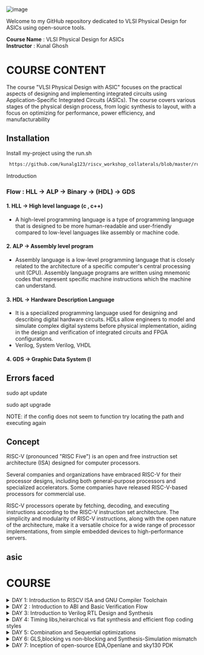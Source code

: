 ![image](https://github.com/VardhanSuroshi/pes_asic_class/assets/132068498/33403244-c9dd-4aef-a022-da52e2eef51c)

Welcome to my GitHub repository dedicated to VLSI Physical Design for ASICs using open-source tools.

**Course Name** : VLSI Physical Design for ASICs  
**Instructor** : Kunal Ghosh 


# COURSE CONTENT



The course "VLSI Physical Design with ASIC" focuses on the practical aspects of designing and implementing integrated circuits using Application-Specific Integrated Circuits (ASICs). The course covers various stages of the physical design process, from logic synthesis to layout, with a focus on optimizing for performance, power efficiency, and manufacturability


## Installation

Install my-project using the run.sh 


```bash
 https://github.com/kunalg123/riscv_workshop_collaterals/blob/master/run.sh#L13
```

 Introduction
### Flow : HLL -> ALP -> Binary -> (HDL) -> GDS
#### 1. HLL -> High level language (c , c++) 
- A high-level programming language is a type of programming language that is designed to be more human-readable and user-friendly compared to low-level languages like assembly or machine code.

#### 2. ALP -> Assembly level program
- Assembly language is a low-level programming language that is closely related to the architecture of a specific computer's central processing unit (CPU). Assembly language programs are written using mnemonic codes that represent specific machine instructions which the machine can understand.

#### 3. HDL -> Hardware Description Language
- It is a specialized programming language used for designing and describing digital hardware circuits. HDLs allow engineers to model and simulate complex digital systems before physical implementation, aiding in the design and verification of integrated circuits and FPGA configurations.
- Verilog, System Verilog, VHDL

#### 4. GDS -> Graphic Data System (l

## Errors faced
sudo apt update

sudo apt upgrade

NOTE: if the config does not seem to function try locating the path and executing again

## Concept  
RISC-V (pronounced "RISC Five") is an open and free instruction set architecture (ISA) designed for computer processors.

Several companies and organizations have embraced RISC-V for their processor designs, including both general-purpose processors and specialized accelerators. Some companies have released RISC-V-based processors for commercial use.

RISC-V processors operate by fetching, decoding, and executing instructions according to the RISC-V instruction set architecture. The simplicity and modularity of RISC-V instructions, along with the open nature of the architecture, make it a versatile choice for a wide range of processor implementations, from simple embedded devices to high-performance servers.

## asic

# COURSE 
<details>
<summary>DAY 1: Introduction to RISCV ISA and GNU Compiler Toolchain</summary>
<br>

## Introduction to Risc-v Basic Keywords
- **Instruction Set Architecture(ISA)**
  - An Instruction Set Architecture (ISA) refers to the set of instructions that a computer's central processing unit (CPU) can understand and execute. It defines the interface between software and hardware, specifying the operations that a CPU can perform, the data types it can manipulate, and the memory addressing modes it supports.

- **Risc-V ISA**
  - Risc-V ISA is an open-source ISA that has simpler and fixed length instructions that allows us to create custom processors for specific needs without being tied to proprietary architectures
 
- **Tools Used for the flow**
  - As we are aware of the flow, we will be using Risc-v ISA ALP and the RTL used will be picorv32a (We will be using rv64i during initial stages)

# Goal : Any High level Program that is written should be able to get executed in our CHIP

### List of well-known extensions present in Risc-V ISA

``` rv32i``` ``` rv64i``` ```rv32imc``` ```rv64imc``` ```rv32imafdc``` ```rv64imafdc``` ```rv32imcb``` ```rv64imcb``` ```rv32imc_sv32``` ```rv64gcv```

### Extensions and their Applications

- **I (Integer)** :The I set includes the base integer instruction set for RISC-V. It provides fundamental integer arithmetic and logical operations, data movement, and control flow instructions.
  - ADD, SUB, AND, OR, XOR, ADDI, SLTI, JAL, BEQ, LW

- **M (Multiply and Divide)** : The M set adds integer multiplication and division instructions to the base integer set. These instructions are particularly useful for arithmetic-heavy computations.
  - MUL, MULH, DIV, REM
  
- **A (Atomic)** : The A set introduces atomic memory access instructions. These instructions enable multiple operations on memory locations to be performed atomically, ensuring that other processors or threads cannot observe intermediate states.
  - LR (Load-Reserved), SC (Store-Conditional), AMO (Atomic Memory Operation)
  
- **F (Single-Precision Floating-Point)**: The F set adds single-precision floating-point instructions. These instructions enable arithmetic operations on 32-bit floating-point numbers.
  - FADD.S, FSUB.S, FMUL.S, FDIV.S, FCVT.W.S, FCVT.S.W

- **D (Double-Precision Floating-Point)** : The D set includes double-precision floating-point instructions. These instructions allow arithmetic operations on 64-bit floating-point numbers.
  - FADD.D, FSUB.D, FMUL.D, FDIV.D, FCVT.W.D, FCVT.D.W

- **C (Compressed)** : The C set introduces a compressed instruction format that reduces the size of code. Compressed instructions maintain the same functionality as their non-compressed counterparts but use shorter encodings.
  - C.ADDI4SPN, C.LWSP, C.ADDI, C.SW, C.JALR, C.BEQZ

- **G (Atomic and Lock-Free Operations)** : The G set, also known as the "GAS Set," is an alternative to the A set. It focuses on providing atomic and lock-free instructions to simplify hardware implementation.
  - LRV (Load-Reserved Variant), SCV (Store-Conditional Variant), AMO (Atomic Memory Operation Variants)

- **V (Vector)** :The V set adds vector instructions to the ISA, enabling Single Instruction, Multiple Data (SIMD) operations. These instructions allow efficient parallel processing of data elements in vectors.
  - VADD, VMUL, VFMADD, VLW, VSW

- **S (Supervisor)** : The S set, often used in privileged modes, includes instructions for managing and interacting with the supervisor-level operations of the system, such as handling exceptions and interrupts.
  - ECALL, EBREAK, SRET, MRET, WFI

- **B (Bit Manipulation)** : The B set introduces instructions for bit manipulation operations, allowing efficient manipulation of individual bits in registers and memory.
  - ANDI, ORI, XORI, SLLI, SRLI, SRAI

## 1. Create a simple C program That calculates sum from 1 to N -> sum_1_to_N.c

_____Compile it using C compiler_____
```
gcc sum_1_to_N.c -o 1_to_N.o![lab_sum_num_from_1_to_100](https://github.com/rohithgopakumar/pes_asic_class/assets/131611312/8e800ff1-24dd-4930-95e9-53f92bd31abd)

./1_to_N.o
```

-o allows you to name your output file

![lab_sum_num_from_1_to_100](https://github.com/rohithgopakumar/pes_asic_class/assets/131611312/072365ec-265a-400e-bc65-f32be04a9f37)




_____compile using riscv compiler and view the output_____
```
riscv64-unknown-elf-gcc -O1 -mabi=lp64 -march=rv64i -o 1_to_N.o sum_1_to_N.c
spike pk 1_to_N.o
```
![sum_1_to_n_lab](https://github.com/rohithgopakumar/pes_asic_class/assets/131611312/6dfaa541-fba5-4a51-9978-1c9932e99007)


- ```-O<number>``` : level of optimisation required
- ```-mabi``` : specifies the ABI (Application Binary Interface) to be used during code generation according to the requirements
- ```-march``` : specifies target architecture

_______We can check the different options available for all these fields using the commands_______ 
go to the directory where riscv64-unkonwn-elf is present
- -O1 : ``` riscv64-unkonwn-elf --help=optimizer```
- -mabi : ```riscv64-unknown-elf-gcc --target-help```
- -march : ```riscv64-unknown-elf-gcc --target-help```

_____To view the disassembled ALP code_____
```
riscv64-unknown-elf-objdump -d 1_to_N.o
```






## Integer number Representation (n-bit)

- Range of Unsigned numbers : [0, (2^n)-1 ]
- ![unsigned_lab](https://github.com/rohithgopakumar/pes_asic_class/assets/131611312/2aa9e4b2-c160-47f3-8667-a0cc5092d685)
* Range of signed numbes : Positive : [0 , 2^(n-1)-1]
                         Negative : [-1 to 2^(n-1)]
  ![signed](https://github.com/rohithgopakumar/pes_asic_class/assets/131611312/d2940e07-5d9a-4aa6-a9d6-1d1ce63b59b9)
  



</details>
<details>
<summary>DAY 2 : Introduction to ABI and Basic Verification Flow </summary>
<br>

## BASICS :

Instructions that act on signed or unsigned integers are called Base Integer Instructions
There are 47 Base Integer Instructions present in RISC-V ISA

### Types of Instruction based on encoding format

1. **R-Type (Register-Type):**
   - These instructions operate on registers and have a fixed format for their operands.
   - Examples: ADD, SUB, AND, OR, XOR, SLL, SRL, SRA, SLT, SLTU

2. **I-Type (Immediate-Type):**
   - These instructions have an immediate operand and one register operand.
   - Examples: ADDI, SLTI, SLTIU, XORI, ORI, ANDI, SLLI, SRLI, SRAI, LB, LH, LW, LBU, LHU, JALR

3. **S-Type (Store-Type):**
   - These instructions are used for storing values from registers to memory.
   - Examples: SB, SH, SW

4. **B-Type (Branch-Type):**
   - These instructions perform conditional branching based on comparisons.
   - Examples: BEQ, BNE, BLT, BGE, BLTU, BGEU

5. **U-Type (Upper Immediate-Type):**
   - These instructions have a larger immediate field for encoding larger constants.
   - Examples: LUI, AUIPC

6. **J-Type (Jump-Type):**
   - These instructions are used for unconditional jumps and function calls.
   - Examples: JAL



1. **Opcode [7] :** The opcode is a field within a machine language instruction that indicates the operation to be performed by the instruction. It defines the type of operation, such as arithmetic, logic, memory access, or control flow. Opcodes are used by the CPU to determine how to execute the instruction.

2. **rd (Destination Register) [5]:** The "rd" field represents the destination register in an assembly language instruction. It indicates the register where the result of the operation will be stored. After executing the instruction, the computed value will be placed in this register.

3. **rs1 (Source Register 1) [5]:** The "rs1" field represents the first source register in an assembly language instruction. It indicates the register that holds the value used in the operation. For instructions that involve two operands, "rs1" typically corresponds to the first operand.

4. **rs2 (Source Register 2) [5]:** The "rs2" field represents the second source register in an assembly language instruction. It indicates the register that holds the value used in the operation. For instructions that involve three operands, "rs2" typically corresponds to the second operand.

5. **func7 and func3 (Function Fields)[7] [3]:** These fields further refine the operation specified by the opcode. The "func7" field is used to distinguish different variations of instructions within the same opcode category. The "func3" field is used to specify a more specific operation within the opcode category. Together, these fields allow for a finer level of instruction differentiation.

6. **imm (Immediate Value):** The "imm" field represents an immediate value that is part of the instruction. Immediate values are constants that are embedded within the instruction itself. They can be used for various purposes, such as specifying offsets, constants, or small data values directly within the instruction.


#### ABI : Application Binary Interface

The instructions generated by compiler using a target ISA can be accessed by OS and User directly
- The parts of ISA accessible to User : User ISA
- The parts of ISA accessible to OS : system ISA
The access is done using Sysytem calls with the help of ABI

==> If we want to access hardware resources of processor, it has to be done via registers using ABI(names)

### ABI Names : 
- ABI names for registers serve as a standardized way to designate the purpose and usage of specific registers within a software ecosystem. These names play a critical role in maintaining compatibility, optimizing code generation, and facilitating communication between different software components.


![1to9_custom](https://github.com/rohithgopakumar/pes_asic_class/assets/131611312/dc5f88bc-5cba-4a68-97f6-5f908edf614c)


![lab2](https://github.com/rohithgopakumar/pes_asic_class/assets/131611312/fef9dc71-cea0-49a3-9e5c-2407c1eb73fc)

# Labwork using ABI Function Calls
## Algorithm for C Program using ASM
- Incorporating assembly language code into a C program can be done using inline assembly or by linking separate assem    ers from memory

To store 64 bits of data from mem to reg, we use 8*8bit stores ie., m[0],m[1]......m[7].

    RISC-V uses Little Endian format to store the data ie., Least significant Byte is stored in m[0]

DAY 1: Ibly files with your C code.
- When you call an assembly function from your C code, the C calling convention is followed, including pushing arguments onto the stack or passing them in registers as required.
- The program executes the assembly function, following the assembly instructions you've provided.

![image](https://github.com/RohithNagesh/pes_asic_class/assets/103078929/1d76b7ef-cac9-4331-9190-31af36525e0c)

## Review ASM Function Calls
- You write your C code in one file and your assembly code in a separate file.
- In the assembly file, you declare assembly functions with appropriate signatures that match the calling conventions of your platform.


#### Data can be stored in register by 2 methods
1. Directly store in registers
2. Store into registers from memory


To store 64 bits of data from mem to reg, we use 8*8bit stores ie., m[0],m[1]......m[7]. 

- ___RISC-V uses Little Endian format to store the data ie., Least significant Byte is stored in m[0]___










## RTL design using Verilog with SKY130 Technology 

# COURSE 

</details>
<details>
<summary>DAY 3: Introduction to Verilog RTL Design and Synthesis </summary>
<br>


 
Welcome to the Verilog RTL Design and Synthesis guide! On this day, we'll cover the basics of Verilog and get you started on your journey in digital design.

## Table of Contents

- [What is Verilog?](#what-is-verilog)
- [Key Concepts](#key-concepts)

## What is Verilog?

Verilog is a hardware description language used for designing digital systems at various levels of abstraction. It allows engineers to describe the behavior and structure of digital circuits, making it an essential tool in the field of digital design.

## Key Concepts

- **Modules:** In Verilog, designs are organized into modules, which represent functional blocks of a circuit.

- **Signals:** Signals are used to model inputs, outputs, and internal connections in a module.

- **Registers:** Verilog designs often involve flip-flops and registers, which store and manipulate data.

- **Combination and Sequential Logic:** Verilog supports both combinational logic (where outputs depend only on current inputs) and sequential logic (where outputs depend on current inputs and previous state).



## Overview

This repository contains the Verilog design files for a multiplexer called "good_mux_1". It also includes instructions for synthesis and simulation using GTKWave.

## Table of Contents

1. [Prerequisites](#prerequisites)
2. [Design Files](#design-files)
3. [Synthesis](#synthesis)
4. [Simulation](#simulation)
5. [License](#license)

## Prerequisites

Before you begin, ensure you have the following installed:

- A Verilog synthesis tool (e.g., Xilinx Vivado, Synopsys Design Compiler).
- A Verilog simulation tool (e.g., ModelSim).
- GTKWave for waveform viewing.
- (Add any other prerequisites specific to your project)

## Design Files

The design consists of the following Verilog files:

- `good_mux_1.v`: The main multiplexer module.

![good_mux_1_](https://github.com/rohithgopakumar/pes_asic_class/assets/131611312/8613bb15-ecda-4797-8576-c89a99a08e82)



![verilog_files](https://github.com/rohithgopakumar/pes_asic_class/assets/131611312/5085e450-aed2-4d78-8ab8-84bcb775fd26)

## Synthesis

To synthesize the "good_mux_1" design using your preferred synthesis tool, follow these general steps:

1. Open your synthesis tool.
2. Create a new project or workspace.
3. Add the Verilog files from this repository to your project.
4. Set the target FPGA device and synthesis constraints.
5. Launch the synthesis process.
6. Review the synthesis report for any errors or warnings.


![synthesis_illustration](https://github.com/rohithgopakumar/pes_asic_class/assets/131611312/1ac59093-7b78-4404-8dcc-0aab7332f7dd)



![good_mux_1](https://github.com/rohithgopakumar/pes_asic_class/assets/131611312/582639c2-1e35-44e8-aea2-65b68b8b9d3c)


## Simulation

To simulate the "good_mux_1" design using ModelSim and view the waveforms in GTKWave, follow these steps:



![gtkwave](https://github.com/rohithgopakumar/pes_asic_class/assets/131611312/01854222-1d91-4bd8-b96f-89c9f25dba79)




<details>
<summary><strong>part 2: Design Flow and Simulation</strong></summary>

Welcome to the Verilog RTL Design and Synthesis guide! Today, we'll delve into the design flow and simulation processes involved in creating robust digital designs using Verilog.

## Table of Contents

- [Design Flow](#design-flow)
- [Writing RTL Code](#writing-rtl-code)
- [Simulation](#simulation)

## Design Flow

1. **RTL Design:** Write the RTL code that describes the desired functionality of your circuit.

2. **Functional Simulation:** Simulate your RTL code using tools like ModelSim or VCS to verify correct behavior.

3. **Synthesis:** Convert RTL code into gate-level representation using synthesis tools like Synopsys Design Compiler.

4. **Gate-Level Simulation:** Simulate the gate-level netlist to ensure functional equivalence with RTL simulation.

5. **Optimization:** Optimize the gate-level design for area, power, and timing using tools like PrimeTime.

## Writing RTL Code

- Use an HDL like Verilog to describe the desired behavior of your circuit.
- Create reusable modules for different parts of your design.
- Utilize combinational and sequential constructs to achieve specific logic functionality.

## Simulation

- **Functional Simulation:** Verify that your RTL code behaves as expected using testbenches and simulators.
- **Waveform Viewing:** Analyze signal behavior using waveform viewers during simulation.

</details>

<!-- Include Day 3, Day 4, and so on... -->

<details>
<summary><strong>Resources</strong></summary>

Here are some resources to further your understanding of Verilog RTL design and synthesis:

- Books: "Digital Design and Computer Architecture" by David Harris and Sarah Harris
- Online Tutorials: Verilog tutorials on websites like [ASIC World](http://www.asic-world.com/), [Verilog Tutorial](https://www.verilog-tutorial.info/), and [EDA Playground](https://www.edaplayground.com/)

</details>


</details>
<details>
<summary>DAY 4: Timing libs,heirarchical vs flat synthesis and efficient flop coding styles </summary>
<br>


# Hierarchical and Flat Synthesis using Yosys

This repository contains an example project demonstrating the process of hierarchical and flat synthesis using Yosys. The project includes Verilog code files and instructions to perform both hierarchical and flat synthesis on a design.

## Contents

- [Introduction](#introduction)
- [Project Structure](#project-structure)
- [Hierarchical Synthesis](#hierarchical-synthesis)
- [Flat Synthesis](#flat-synthesis)
- [Usage](#usage)
- [License](#license)

## Introduction

This project aims to illustrate the concepts of hierarchical and flat synthesis using Yosys, a popular open-source synthesis tool. The Verilog design consists of multiple modules that are synthesized hierarchically and then flattened into a single-level netlist.

## Project Structure

The project is organized as follows:

- `verilog_files/`: Directory containing Verilog design files.
- `lib/`: Directory containing standard cell library files.
- `README.md`: This README file.

## Hierarchical Synthesis

1. Navigate to the `verilog_files` directory.
2. Invoke Yosys using the command `yosys`.
3. Once inside Yosys, follow the sequence of commands mentioned below:

- read_liberty -lib ../lib/sky130_fd_sc_hd__tt_025C_1v80.lib
- read_verilog multiple_modules.v
- synth -top multiple_modules
- abc -liberty ../lib/sky130_fd_sc_hd__tt_025C_1v80.lib
- show multiple_modules
- write_verilog -noattr multiple_modules_hier.v

![image](https://github.com/rohithgopakumar/pes_asic_class/assets/131611312/ad8d3d47-9c36-4662-9a45-246dedb9b124)

4. Open the generated `multiple_modules_hier.v` file using a text editor or a tool like `gvim`.

## Flat Synthesis

1. Navigate to the `verilog_files` directory.
2. Invoke Yosys using the command `yosys`.
3. Once inside Yosys, follow the sequence of commands mentioned below:

- read_liberty -lib ../lib/sky130_fd_sc_hd__tt_025C_1v80.lib
- read_verilog multiple_modules.v
- synth -top multiple_modules
- abc -liberty ../lib/sky130_fd_sc_hd__tt_025C_1v80.lib
- flatten
- show
- write_verilog -noattr multiple_modules_flat.v

![image](https://github.com/rohithgopakumar/pes_asic_class/assets/131611312/4f7d2b65-5e7d-4710-8d41-73c8892aa5f7)

4. Open the generated `multiple_modules_flat.v` file using a text editor or a tool like `gvim`.

## Modules

### async_reset

The `asyncres` module showcases the implementation of an asynchronous reset in a digital design.

![image](https://github.com/rohithgopakumar/pes_asic_class/assets/131611312/813ecbe0-a92d-4cda-b0f4-026ada1e399b)


![image](https://github.com/rohithgopakumar/pes_asic_class/assets/131611312/a74a17a7-cd21-400f-ba07-850f0bd2c7d9)


### sync_reset

The `syncres` module demonstrates the implementation of a synchronous reset in a digital design.


![image](https://github.com/rohithgopakumar/pes_asic_class/assets/131611312/462a6e46-12be-4d39-ac21-01c7314709d1)




![image](https://github.com/rohithgopakumar/pes_asic_class/assets/131611312/89857b95-9cba-46a8-8218-d0036961972c)



### async_set

The `sync_set` module combines a asynchronous set with other logic for a more comprehensive example.



![image](https://github.com/rohithgopakumar/pes_asic_class/assets/131611312/c3660838-1d8f-46b2-b4a4-02d1d506164c)



![image](https://github.com/rohithgopakumar/pes_asic_class/assets/131611312/beb4a630-90c1-4b6c-beb9-067baf489b3c)




### mult2

![image](https://github.com/rohithgopakumar/pes_asic_class/assets/131611312/3232cd47-786f-4996-ba56-6a5a17395dbf)

### mult8

![image](https://github.com/rohithgopakumar/pes_asic_class/assets/131611312/95e945cc-6a1b-49a1-9167-70bbb200eef4)


### sub_module_1

![image](https://github.com/rohithgopakumar/pes_asic_class/assets/131611312/e7eab964-7453-4eca-8ed5-92c52502839c)


![image](https://github.com/rohithgopakumar/pes_asic_class/assets/131611312/4806b788-5462-4447-9efb-85bc80f61f8f)


## Usage

1. Navigate to the `verilog_files` directory.
2. Open the desired module's Verilog file in a text editor or an IDE.
3. Modify the design or study the code to understand the reset methodology being implemented.
4. Optionally, navigate to the `tests` directory to find testbenches for these modules.
5. Run simulations using tools like ModelSim or other preferred simulation environments to observe the behavior of each reset type.
6. 





</details>


</details>
<details>
<summary>DAY 5: Combination and Sequential optimizations</summary>
<br>

# Combination and Sequential Optimizations in Digital Logic Design

This repository explores the concepts of Combination and Sequential optimizations in digital logic design. Understanding these optimization techniques is crucial for creating efficient and high-performance digital circuits.

## What Are Combination and Sequential Optimizations?

### Combination Optimizations

Combination optimizations, also known as static optimizations, focus on improving the performance and efficiency of combinational logic circuits. These optimizations aim to reduce the number of logic gates, minimize propagation delays, and optimize logic expressions. Some common techniques include:

- **Boolean Algebra Simplification:** Applying laws and theorems of Boolean algebra to simplify logic expressions.
  
- **Karnaugh Maps (K-Maps):** A graphical method for simplifying logic functions by grouping adjacent 1s in truth tables.

- **Quine-McCluskey Algorithm:** An algorithmic approach to finding the minimal sum-of-products (SOP) expressions.

- **Logic Gate Substitution:** Replacing complex gate combinations with simpler, equivalent gate combinations.

### Sequential Optimizations

Sequential optimizations focus on improving the performance and functionality of sequential logic circuits, which include elements like flip-flops, registers, and state machines. These optimizations aim to reduce clock-to-q delays, increase clock frequencies, and minimize power consumption. Some common techniques include:

- **Pipeline Design:** Breaking down a sequential process into stages to allow for parallel processing and improved throughput.

- **Clock Gating:** Disabling the clock signal to specific registers or portions of the circuit when they are not in use to save power.

- **State Encoding:** Optimizing the encoding of states in finite state machines to reduce the number of flip-flops and transitions.

- **Retiming:** Shifting registers and logic gates to different locations within the circuit to improve critical path timing.



# Optimization Examples in Verilog

This repository contains Verilog code examples demonstrating both combination and sequential optimizations.

## Files

### Combination Optimizations

- `opt_check.v`: This Verilog file showcases combination optimizations in digital logic design.


![opt_check](https://github.com/rohithgopakumar/pes_asic_class/assets/131611312/1bf2ef16-ae75-4ab8-b6ed-b01893e1e3b8)


![opt_check_schematic](https://github.com/rohithgopakumar/pes_asic_class/assets/131611312/1548358e-9317-4008-a5be-30ec493f02c4)


- `opt_check2.v`: Another example demonstrating combination optimizations.

![opt_check2](https://github.com/rohithgopakumar/pes_asic_class/assets/131611312/92f9698f-2107-4510-9e81-22fdb13775b8)


![opt_check2_schematic](https://github.com/rohithgopakumar/pes_asic_class/assets/131611312/aec5461e-e3ff-40b7-93f8-13e0c34abbb6)


- `opt_check3.v`: A third Verilog file with combination optimization examples.


![opt_check3](https://github.com/rohithgopakumar/pes_asic_class/assets/131611312/bbd32f9a-9ca8-4186-bfcd-ca821b1b65a5)



![opt_check3_schematic](https://github.com/rohithgopakumar/pes_asic_class/assets/131611312/b54bfd18-fd7b-4d01-8845-b244e3045fb8)



- `opt_check4.v`: Additional combination optimization examples.


![opt_check4](https://github.com/rohithgopakumar/pes_asic_class/assets/131611312/19e11e41-4420-4e5d-b109-0baba232bdb7)



![opt_check4_schematic](https://github.com/rohithgopakumar/pes_asic_class/assets/131611312/848155d4-089d-433b-beb9-5fb09289e9f8)

- `opt_check4.v`: Further combination optimization examples.


![opt_check4](https://github.com/rohithgopakumar/pes_asic_class/assets/131611312/eec101bb-b070-4e10-844f-78de3cd23c46)



![opt_check4_schematic](https://github.com/rohithgopakumar/pes_asic_class/assets/131611312/10ea2258-a578-4b6f-ac43-ea5d71bfb548)



### Sequential Optimizations
- `multiple_modules_opt.v`: This Verilog file focuses on sequential optimizations in multi-module designs.
![multiple_module_opt](https://github.com/rohithgopakumar/pes_asic_class/assets/131611312/c7d2f816-a41c-4760-a157-f115fc4adee5)

- `multiple_modules_opt2.v`: Another Verilog file with further sequential optimization examples.
![multiple_module_opt2](https://github.com/rohithgopakumar/pes_asic_class/assets/131611312/e6c428f6-de75-4a29-a9d1-8794fe80c045)




### Flip-Flop Constant Optimization Examples

- `dff_const1.v`: Verilog code demonstrating flip-flop constant optimization (1-bit constant).


![dff_const1_wave](https://github.com/rohithgopakumar/pes_asic_class/assets/131611312/2267b5e4-efaf-4d0d-8c87-4ea80848abdd)



![dff_const1_schematic](https://github.com/rohithgopakumar/pes_asic_class/assets/131611312/28630626-3e66-4de8-aae0-35b47492f564)



- `dff_const2.v`: Verilog code demonstrating flip-flop constant optimization (2-bit constant).

![dff_const2_schematic](https://github.com/rohithgopakumar/pes_asic_class/assets/131611312/7ca7e1ac-de4c-4f1f-8c07-cb9358db2444)


![dff_const2_wave](https://github.com/rohithgopakumar/pes_asic_class/assets/131611312/eb0e3164-c3ad-4ed4-bc5a-abbcd91af6fd)


- `dff_const3.v`: Verilog code demonstrating flip-flop constant optimization (3-bit constant).


![dff_const3_schematic](https://github.com/rohithgopakumar/pes_asic_class/assets/131611312/d4440bea-b69d-47cc-8b3c-8821c59bc326)



![dff_const3_wave](https://github.com/rohithgopakumar/pes_asic_class/assets/131611312/3dd17a9b-0d69-4949-8b7e-36a2f5afaec5)

- `dff_const4.v`: Verilog code demonstrating flip-flop constant optimization (4-bit constant).



![dff_const4_schematic](https://github.com/rohithgopakumar/pes_asic_class/assets/131611312/f08a0505-61e8-43d4-91dd-575ee80b1dfd)




![dff_const4_wave](https://github.com/rohithgopakumar/pes_asic_class/assets/131611312/90a12b0a-42bd-4b6f-818b-67e0e4d83680)


- `dff_const5.v`: Verilog code demonstrating flip-flop constant optimization (5-bit constant).



![dff_const5_schematic](https://github.com/rohithgopakumar/pes_asic_class/assets/131611312/ea1758b1-df0f-4ffb-8b3d-557f9b288c74)




![dff_const5_wave](https://github.com/rohithgopakumar/pes_asic_class/assets/131611312/29fea88f-a420-4542-b854-46a2809c4d53)


- `counter_opt.v`: Verilog code demonstrating counter optimization.


![counter_opt_schematic](https://github.com/rohithgopakumar/pes_asic_class/assets/131611312/fc14b16f-3cca-4f08-9071-10d5c67e5662)


- `counter2_opt.v`: Verilog code demonstrating counter optimization.



![counter2_opt_schematic](https://github.com/rohithgopakumar/pes_asic_class/assets/131611312/a9399c53-73bf-4d9b-8e4a-35687a4710fd)





</details>
<details>
<summary>DAY 6: GLS,blocking vs non-blocking and Synthesis-Simulation mismatch </summary>
<br>


# GLS (Gate-Level Simulation) Read Me

## Table of Contents
1. Introduction
2. GLS Overview
3. Blocking vs. Non-blocking Assignments
4. Synthesis-Simulation Mismatch
5. Ternary Operator Schematic (MUX)
6. GLS Synthesis Diagram
7. Dealing with the "bad_mux_wave" Issue
8. Understanding Synthesis-Simulation Mismatch
9. Common Causes of Synthesis-Simulation Mismatches
10. Identifying the "blocking_caveat_wave_GLS" Issue
11. Resolving the "blocking_caveat_wave_GLS" Issue
12. Conclusion

---

## 1. Introduction

Welcome to the GLS (Gate-Level Simulation) Read Me file. This document aims to provide you with essential information about GLS, blocking vs. non-blocking assignments, and the challenges related to synthesis-simulation mismatches. Additionally, it covers specific topics such as the ternary operator schematic MUX, GLS synthesis diagrams, and how to handle the "bad_mux_wave" issue. Whether you are a beginner or an experienced engineer, this guide should help you navigate these complex topics effectively.

---

## 2. GLS Overview

GLS, or Gate-Level Simulation, is a crucial step in the digital design process. It involves simulating the design using gate-level representations, which accurately reflect how the digital logic will behave in hardware. The primary goals of GLS are to ensure that the RTL (Register-Transfer Level) design correctly maps to the gate-level implementation and to identify any potential issues before moving to the physical synthesis and manufacturing stages.

---

## 3. Blocking vs. Non-blocking Assignments

In Verilog and other hardware description languages, there are two types of assignments: blocking and non-blocking. Understanding the difference between these assignment types is essential for accurate simulation and proper design implementation.

- **Blocking Assignments:** These assignments are executed sequentially in the order they appear in the code. The value assigned to a signal is immediately updated, and any subsequent assignments depend on the updated value. Blocking assignments are denoted by the '=' operator.

- **Non-blocking Assignments:** These assignments are executed concurrently, meaning that all assignments are scheduled simultaneously and then executed together in a non-blocking manner. Non-blocking assignments are denoted by the '<=' operator.

It's crucial to use the correct assignment type in your code to avoid unexpected simulation results and synthesis-simulation mismatches.

---

## 4. Synthesis-Simulation Mismatch

Synthesis-simulation mismatches occur when there are differences between the behavior of a design in simulation (RTL or gate-level) and its actual behavior in hardware. These mismatches can lead to functional errors, timing violations, or even design failures. Common causes of mismatches include incorrect constraints, improper use of blocking/non-blocking assignments, and missing simulation models for specific hardware elements.

To avoid synthesis-simulation mismatches, it's essential to:

- Use appropriate simulation models and libraries for your target technology.
- Ensure accurate constraints and timing information.
- Use the correct assignment types (blocking/non-blocking).
- Verify that the synthesized netlist matches the RTL design in terms of functionality.

---

## 5. Ternary Operator Schematic (MUX)

The ternary operator (conditional operator) in hardware design acts like a multiplexer (MUX) and is commonly used to select between two values based on a condition. Its schematic representation resembles a 2-to-1 MUX, where one input is selected based on the condition signal.



![ternary_operator_mux](https://github.com/rohithgopakumar/pes_asic_class/assets/131611312/16123323-5d12-4fdd-ab6e-a458cf420ced)




![ternary_operator_mux_wave](https://github.com/rohithgopakumar/pes_asic_class/assets/131611312/e64a601a-5d7a-43bf-9e90-c301e3635332)




![ternary_operator_mux_wave_GLS](https://github.com/rohithgopakumar/pes_asic_class/assets/131611312/8628319d-2fba-425b-b8af-e5cf401f01e0)


---

## 6. GLS Synthesis Diagram

The GLS synthesis diagram is a visual representation of how your RTL design maps to the gate-level implementation. It helps you understand how different modules, logic gates, and signals are interconnected in your design. Refer to the synthesis diagram during the GLS process to ensure that the gate-level simulation accurately reflects your intended hardware behavior.



![GLS_synthesis_diagram](https://github.com/rohithgopakumar/pes_asic_class/assets/131611312/8a5de2b5-2fa4-445c-ab8d-4d3236bd339c)

---

## 7. Dealing with the "bad_mux_wave" Issue

The "bad_mux_wave" issue is a common error encountered during GLS, often associated with conditional statements and multiplexers. To address this issue:

1. **Review Your Conditional Logic:** Check your Verilog code for conditional statements, especially those involving MUX-like operations. Verify that the conditions and assignments are correctly implemented.

2. **Use Blocking or Non-blocking Assignments Appropriately:** Ensure that you use the appropriate assignment type (blocking or non-blocking) for MUX outputs based on your design requirements.

3. **Verify Signal Dependencies:** Check the dependencies of signals involved in conditional logic. Ensure that the sequencing of assignments matches your design intent.

4. **Check for Missing Signals or Modules:** Sometimes, the "bad_mux_wave" issue can be a result of missing signals or modules in your design. Review your RTL and verify that all necessary components are included.

5. **Consult Simulation and Synthesis Tools Documentation:** Consult the documentation of your simulation and synthesis tools for specific guidance on resolving the "bad_mux_wave" issue. Tool-specific solutions may be available.

Remember that debugging such issues may require a systematic approach, including reviewing code, checking signals, and referring to simulation and synthesis logs for additional information.



![bad_mux_wave](https://github.com/rohithgopakumar/pes_asic_class/assets/131611312/4a81b129-4b9e-4340-95a4-b33e06808f0c)


![bad_mux_GLS_wave](https://github.com/rohithgopakumar/pes_asic_class/assets/131611312/bb864b4f-85a0-4fe1-80dc-f8d2a82f9001)


---


---

## 8. Understanding Synthesis-Simulation Mismatch

Synthesis-simulation mismatches occur when there are discrepancies between the behavior of a digital design in simulation (often at the register-transfer level, RTL) and the actual behavior in hardware after synthesis. Detecting and resolving these mismatches is critical for producing reliable and functional hardware.

---

## 9. Common Causes of Synthesis-Simulation Mismatches

Synthesis-simulation mismatches can result from various factors, including:

- **Incorrect Constraints:** Timing, area, and other constraints that are not accurately specified can lead to mismatches.

- **Improper Clock Domain Crossing Handling:** Inconsistent handling of clock domains can cause issues.

- **Missing or Inaccurate Simulation Models:** Simulation tools may not accurately represent the behavior of specific hardware elements.

- **Incorrect Clock and Reset Synchronization:** Asynchronous signals and clock domain crossings require careful handling.

- **Sequential vs. Combinatorial Logic:** Differences in how sequential and combinatorial logic is handled can lead to mismatches.

---

## 10. Identifying the "blocking_caveat_wave_GLS" Issue

The "blocking_caveat_wave_GLS" issue is a specific simulation error that can occur during gate-level simulation (GLS) when you have a combination of blocking assignments in your Verilog code. It often manifests as a wave signal that doesn't change when expected, leading to unexpected simulation behavior.


![blocking_caveat_schematic](https://github.com/rohithgopakumar/pes_asic_class/assets/131611312/0a271c97-32a4-41e6-bd4e-5f837f2f8b76)




![blocking_caveat_wave](https://github.com/rohithgopakumar/pes_asic_class/assets/131611312/1d67f147-5c16-4394-8f9f-473ecc0fd594)

---

## 11. Resolving the "blocking_caveat_wave_GLS" Issue

To resolve the "blocking_caveat_wave_GLS" issue and prevent synthesis-simulation mismatches, follow these steps:

1. **Review Your Verilog Code:** Carefully inspect your Verilog code for any blocking assignments that might be causing the issue.

2. **Identify the Culprit:** Isolate the specific part of your code where the issue occurs. Look for scenarios where multiple blocking assignments are used together.

3. **Analyze Signal Dependencies:** Check if there are dependencies between signals that could cause contention due to the use of blocking assignments.

4. **Use Non-blocking Assignments:** In many cases, replacing some of the blocking assignments with non-blocking assignments can resolve the issue. Non-blocking assignments (`<=`) are often a better choice for sequential logic and can help avoid contention.

5. **Use Appropriate Blocking Assignments:** If you need to use blocking assignments, ensure they are used correctly and do not create contention between signals.

6. **Simulate with Care:** After making code changes, re-run your simulations and verify that the "blocking_caveat_wave_GLS" issue is resolved. Pay close attention to waveform changes and timing.

7. **Consult Tool Documentation:** If the issue persists, refer to the documentation of your simulation tool for specific guidance on handling the "blocking_caveat_wave_GLS" issue. Some tools may have unique requirements or workarounds.



![blocking_caveat_wave_GLS](https://github.com/rohithgopakumar/pes_asic_class/assets/131611312/1dd93c0e-d689-4f36-929a-4c9108ae2f57)

---

## 12. Conclusion

Synthesis-simulation mismatches can be challenging to diagnose and fix, but understanding the specific issue, such as the "blocking_caveat_wave_GLS" problem, is the first step toward resolution. By carefully reviewing your Verilog code, identifying the issue, and using the appropriate assignments, you can ensure that your gate-level simulations accurately represent the behavior of your hardware design. Debugging and resolving mismatches early in the design process will lead to more reliable and predictable hardware outcomes.






</details>
<details>
<summary>DAY 7:  Inception of open-source EDA,Openlane and sky130 PDK </summary>
<br>






# Inception of Open-Source EDA: OpenLane and Sky130 PDK

## Introduction

Welcome to the Inception of Open-Source EDA project, where we explore the integration of OpenLane with the Skywater 130nm Process Design Kit (PDK). This open-source initiative aims to facilitate digital chip design and manufacturing, making EDA tools more accessible and collaborative.

## Table of Contents
1. [Prerequisites](#1-prerequisites)
2. [Installation](#2-installation)
3. [Getting Started](#3-getting-started)
4. [ Additional Resources](#4- Additional Resources)
5. [Troubleshooting](#5-Troubleshooting)
6. [License](#6-license)
7. [ Flop Ratio](#7- Flop Ratio)

## 1. Prerequisites

Before you begin, ensure you have met the following requirements:

- **Linux Environment**: OpenLane and Skywater PDK are primarily designed for Linux. We recommend using Ubuntu 18.04 LTS or later.

- **Git**: You'll need Git for version control and project setup.

- **Python**: Ensure you have Python 3.6 or higher installed on your system.

- **Docker**: Docker is used for containerization, simplifying the installation of various tools.

- **Synopsys Tools (Optional)**: Some stages of the flow may require specific EDA tools, such as Design Compiler. Note that these tools might require licenses.

## 2. Installation

Follow these steps to set up the project:

1. Clone the OpenLane repository:

   ```shell
   git clone https://github.com/The-OpenROAD-Project/OpenLane.git


## 3. Getting Started

Now that you have everything set up, you can start using OpenLane and exploring the Sky130 PDK:

### Run OpenLane

To run OpenLane, enter the OpenLane container:

```shell
make mount
```


![openlane_open_check](https://github.com/rohithgopakumar/pes_asic_class/assets/131611312/6928cc6f-4190-4a54-a369-796ed5fe84e6)



![openlane_open1](https://github.com/rohithgopakumar/pes_asic_class/assets/131611312/11765d62-c629-4354-82a5-63c43d449b4c)



![openlane_prep](https://github.com/rohithgopakumar/pes_asic_class/assets/131611312/19fab514-98f6-4243-b354-aff0e0894391)



## 4. Additional Resources

- **OpenLane Documentation**: Explore the comprehensive [OpenLane documentation](https://github.com/The-OpenROAD-Project/OpenLane) to learn more about the tool's capabilities and usage.

- **Skywater 130nm PDK Documentation**: Refer to the official [Skywater PDK documentation](https://github.com/google/skywater-pdk) for detailed information on the PDK components, usage, and design rules.

- **Community and Support**: Join the OpenLane and Sky130 PDK communities on platforms like GitHub and Reddit to ask questions, share experiences, and collaborate with others in the field of digital chip design.

## 5. Troubleshooting

If you encounter issues during the installation or usage of OpenLane or the Sky130 PDK, please refer to the troubleshooting section in the respective documentation. You can also seek assistance from the community through forums and discussion groups.
.

## 6. License

This project is distributed under the MIT License. For more details, please refer to the [LICENSE](LICENSE.md) file.


Thank you for joining us on this journey to make chip design more accessible and collaborative. We look forward to seeing the amazing designs you create using OpenLane and the Sky130 PDK!


## 7. Flop Ratio

The flop ratio is an important consideration in chip design, representing the balance between flip-flops (FFs) and logic elements. Achieving the right flop ratio is crucial for optimizing power consumption, performance, and area utilization in your designs.

When working on your chip design projects using OpenLane and the Sky130 PDK, keep the following tips in mind:

- **Ratio Guidelines**: Consult industry-standard guidelines or design specifications for the optimal flop ratio for your specific application.

- **OpenLane Tools**: OpenLane provides tools and options for analyzing and optimizing your flop ratio during the design process. Refer to the OpenLane documentation for details on how to use these features effectively.

- **Performance vs. Power**: Adjusting the flop ratio can impact both the performance and power consumption of your chip. Be mindful of your project's requirements and goals when making these adjustments.

- **Simulation**: Before finalizing your design, perform simulations to evaluate the impact of the flop ratio on functionality and timing. OpenLane offers simulation capabilities to assist in this process.

Balancing the flop ratio is a critical aspect of chip design, and OpenLane offers the flexibility and tools necessary to fine-tune this ratio to meet your project's objectives.



![flop_ratio](https://github.com/rohithgopakumar/pes_asic_class/assets/131611312/99475158-736a-423b-9666-b7609779129b)

